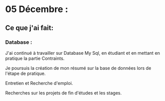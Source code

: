# 05 Décembre :

## Ce que j'ai fait:

### Database : 

J'ai continué à travailler sur Database My Sql, en étudiant et en mettant en pratique la partie Contraints.

Je poursuis la création de mon résumé sur la base de données lors de l'étape de pratique.

Entretien et Recherche d'emploi.

Recherches sur les projets de fin d'études et les stages.